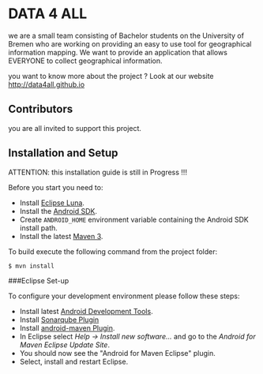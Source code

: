 # DATA 4 ALL 

we are a small team consisting of Bachelor students on the University of Bremen who are working on providing an easy to use tool for geographical information mapping. We want to provide an application that allows EVERYONE to collect geographical information.

you want to know more about the project ? Look at our website http://data4all.github.io

## Contributors

you are all invited to support this project.


## Installation and Setup

ATTENTION: this installation guide is still in Progress !!!


Before you start you need to:

 * Install [Eclipse Luna](http://eclipse.org/downloads).
 * Install the [Android SDK](http://developer.android.com/sdk/index.html).
 * Create `ANDROID_HOME` environment variable containing the Android SDK install path. 
 * Install the latest [Maven 3](http://maven.apache.org/download.html).

To build execute the following command from the project folder:

```
$ mvn install
```
 
###Eclipse Set-up

To configure your development environment please follow these steps:

 * Install latest [Android Development Tools](http://developer.android.com/sdk/installing/installing-adt.html).
 * Install [Sonarqube Plugin](http://docs.sonarqube.org/display/SONAR/Installing+SonarQube+in+Eclipse)
 * Install [android-maven Plugin](https://code.google.com/p/maven-android-plugin/).
 * In Eclipse select _Help -> Install new software..._ and go to the _Android for Maven Eclipse Update Site_.
 * You should now see the "Android for Maven Eclipse" plugin.
 * Select, install and restart Eclipse.


